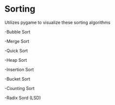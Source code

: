 # Sorting
Utilizes pygame to visualize these sorting algorithms

-Bubble Sort

-Merge Sort 

-Quick Sort

-Heap Sort

-Insertion Sort

-Bucket Sort

-Counting Sort

-Radix Sord (LSD)
